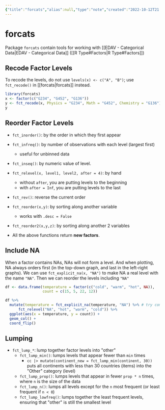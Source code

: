 ```yaml
---
{"title":"forcats","alias":null,"type":"note","created":"2022-10-12T21:59:31","modified":"2022-12-11T19:07:19","dg-publish":true,"sup":["forcats.md/r-package"],"state":"done","permalink":"/forcats/","dgPassFrontmatter":true,"updated":"2022-12-11T19:07:19"}
---
```



# forcats

Package `forcats` contain tools for working with [[EDAV - Categorical Data\|EDAV - Categorical Data]] ([[R Type#Factors\|R Type#Factors]])

## Recode Factor Levels

To recode the levels, do not use `levels(x) <- c("A", "B")`; use `fct_recode()` in [[forcats\|forcats]] instead.

```r
library(forcats)
x <- factor(c("G234", "G452", "G136"))  
y <- fct_recode(x, Physics = "G234", Math = "G452", Chemistry = "G136")  
y
```

## Reorder Factor Levels

- `fct_inorder()`: by the order in which they first appear
- `fct_infreq()`: by number of observations with each level (largest first)
    - useful for unbinned data
- `fct_inseq()`: by numeric value of level.
- `fct_relevel(x, level1, level2, after = 4)`: by hand
    - without `after`, you are putting levels to the beginning
    - with `after = Inf`, you are putting levels to the last
- `fct_rev()`: reverse the current order
- `fct_reorder(x,y)`: by sorting along another variable
    - works with `.desc = False`
- `fct_reorder2(x,y,z)`: by sorting along another 2 variables

- <span class="alt-check alt-check-rmk">All the above functions return **new factors**.</span>

## Include NA

When a factor contains NAs, NAs will not form a level. And when plotting, NA always orders first (in the top-down graph, and last in the left-right graphs). We can use `fct_explicit_na(x, "NA")` to make NA a real level with the name `"NA"`. Then we can reorder the levels including `"NA"`

```r
df <- data.frame(temperature = factor(c("cold", "warm", "hot", NA)),
                 count = c(15, 5, 22, 12))

df %>%
  mutate(temperature = fct_explicit_na(temperature, "NA") %>% # try comment this and the following lines
      fct_relevel("NA", "hot", "warm", "cold")) %>%
  ggplot(aes(x = temperature, y = count)) +
  geom_col() +
  coord_flip()
```

## Lumping

- `fct_lump_*`: lump together factor levels into "other"
    - `fct_lump_min()`: lumps levels that appear fewer than `min`
          times
        - <span class="alt-check alt-check-ex">`cc |> mutate(continent_new = fct_lump_min(continent, 30))` puts all continents with less than 30 countries (items) into the "Other" category (level)</span>
    - `fct_lump_prop()`: lumps levels that appear in fewer `prop * n` times, where `n` is the size of the data
    - `fct_lump_n()`: lumps all levels except for the `n` most frequent (or least frequent if `n < 0`)
    - `fct_lump_lowfreq()`: lumps together the least frequent
      levels, ensuring that "other" is still the smallest level
